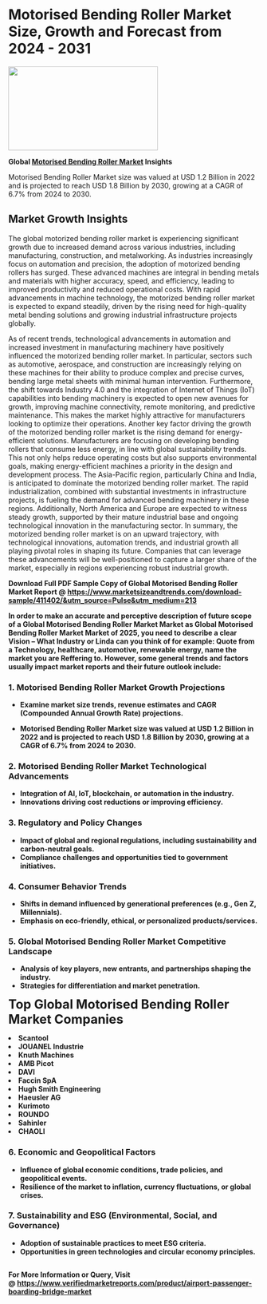 <H1>Motorised Bending Roller Market Size, Growth and Forecast from 2024 - 2031</H1><img class="aligncenter size-medium wp-image-584254" src="https://thirdeyenews.in/wp-content/uploads/2024/09/Global-Market-Research-300x168.jpeg" alt="" width="300" height="168" /><p><strong>Global&nbsp;<a href="https://www.marketsizeandtrends.com/download-sample/411402/&amp;utm_source=Pulse&amp;utm_medium=213">Motorised Bending Roller Market</a> Insights</strong></p><p>Motorised Bending Roller Market size was valued at USD 1.2 Billion in 2022 and is projected to reach USD 1.8 Billion by 2030, growing at a CAGR of 6.7% from 2024 to 2030.</p><p><h2>Market Growth Insights</h2> <p>The global motorized bending roller market is experiencing significant growth due to increased demand across various industries, including manufacturing, construction, and metalworking. As industries increasingly focus on automation and precision, the adoption of motorized bending rollers has surged. These advanced machines are integral in bending metals and materials with higher accuracy, speed, and efficiency, leading to improved productivity and reduced operational costs. With rapid advancements in machine technology, the motorized bending roller market is expected to expand steadily, driven by the rising need for high-quality metal bending solutions and growing industrial infrastructure projects globally.</p> <p><strong></strong></p> <p>As of recent trends, technological advancements in automation and increased investment in manufacturing machinery have positively influenced the motorized bending roller market. In particular, sectors such as automotive, aerospace, and construction are increasingly relying on these machines for their ability to produce complex and precise curves, bending large metal sheets with minimal human intervention. Furthermore, the shift towards Industry 4.0 and the integration of Internet of Things (IoT) capabilities into bending machinery is expected to open new avenues for growth, improving machine connectivity, remote monitoring, and predictive maintenance. This makes the market highly attractive for manufacturers looking to optimize their operations. Another key factor driving the growth of the motorized bending roller market is the rising demand for energy-efficient solutions. Manufacturers are focusing on developing bending rollers that consume less energy, in line with global sustainability trends. This not only helps reduce operating costs but also supports environmental goals, making energy-efficient machines a priority in the design and development process. The Asia-Pacific region, particularly China and India, is anticipated to dominate the motorized bending roller market. The rapid industrialization, combined with substantial investments in infrastructure projects, is fueling the demand for advanced bending machinery in these regions. Additionally, North America and Europe are expected to witness steady growth, supported by their mature industrial base and ongoing technological innovation in the manufacturing sector. In summary, the motorized bending roller market is on an upward trajectory, with technological innovations, automation trends, and industrial growth all playing pivotal roles in shaping its future. Companies that can leverage these advancements will be well-positioned to capture a larger share of the market, especially in regions experiencing robust industrial growth. <p><strong></p><p><span class=""><strong>Download Full PDF Sample Copy of Global Motorised Bending Roller Market Report</strong> @ <a href="https://www.marketsizeandtrends.com/download-sample/411402/&amp;utm_source=Pulse&amp;utm_medium=213" target="_blank">https://www.marketsizeandtrends.com/download-sample/411402/&amp;utm_source=Pulse&amp;utm_medium=213</a></span></p><p>In order to make an accurate and perceptive description of future scope of a Global&nbsp;Motorised Bending Roller Market Market as Global&nbsp;Motorised Bending Roller Market Market of 2025, you need to describe a clear Vision &ndash; What Industry or Linda can you think of for example: Quote from a Technology, healthcare, automotive, renewable energy, name the market you are Reffering to. However, some general trends and factors usually impact market reports and their future outlook include:</p><h3>1.&nbsp;<strong>Motorised Bending Roller Market Growth Projections</strong></h3><ul><li>Examine market size trends, revenue estimates and CAGR (Compounded Annual Growth Rate) projections.</li><li><p>Motorised Bending Roller Market size was valued at USD 1.2 Billion in 2022 and is projected to reach USD 1.8 Billion by 2030, growing at a CAGR of 6.7% from 2024 to 2030.</p></li></ul><h3>2.&nbsp;<strong>Motorised Bending Roller Market Technological Advancements</strong></h3><ul><li>Integration of AI, IoT, blockchain, or automation in the industry.</li><li>Innovations driving cost reductions or improving efficiency.</li></ul><h3>3.&nbsp;<strong>Regulatory and Policy Changes</strong></h3><ul><li>Impact of global and regional regulations, including sustainability and carbon-neutral goals.</li><li>Compliance challenges and opportunities tied to government initiatives.</li></ul><h3>4.&nbsp;<strong>Consumer Behavior Trends</strong></h3><ul><li>Shifts in demand influenced by generational preferences (e.g., Gen Z, Millennials).</li><li>Emphasis on eco-friendly, ethical, or personalized products/services.</li></ul><h3>5.&nbsp;<strong>Global Motorised Bending Roller Market Competitive Landscape</strong></h3><ul><li>Analysis of key players, new entrants, and partnerships shaping the industry.</li><li>Strategies for differentiation and market penetration.</li></ul><p data-pm-slice="1 1 []"><span style="color: inherit; font-family: inherit; font-size: 25px;">Top Global Motorised Bending Roller Market Companies</span></p><div class="" data-test-id=""><p><li>Scantool</li><li> JOUANEL Industrie</li><li> Knuth Machines</li><li> AMB Picot</li><li> DAVI</li><li> Faccin SpA</li><li> Hugh Smith Engineering</li><li> Haeusler AG</li><li> Kurimoto</li><li> ROUNDO</li><li> Sahinler</li><li> CHAOLI</li></p></div><h3>6.&nbsp;<strong>Economic and Geopolitical Factors</strong></h3><ul><li>Influence of global economic conditions, trade policies, and geopolitical events.</li><li>Resilience of the market to inflation, currency fluctuations, or global crises.</li></ul><h3>7.&nbsp;<strong>Sustainability and ESG (Environmental, Social, and Governance)</strong></h3><ul><li>Adoption of sustainable practices to meet ESG criteria.</li><li>Opportunities in green technologies and circular economy principles.</li></ul><h2><strong style="font-size: 14px;">For More Information or Query, Visit @&nbsp;</strong><a style="background-color: #ffffff; font-size: 14px;" href="https://www.marketsizeandtrends.com/report/motorised-bending-roller-market/" target="_blank">https://www.verifiedmarketreports.com/product/airport-passenger-boarding-bridge-market</a></h2>
